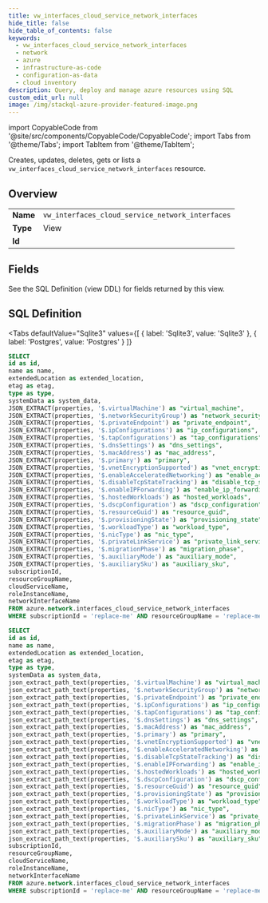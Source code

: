 ```yaml
--- 
title: vw_interfaces_cloud_service_network_interfaces
hide_title: false
hide_table_of_contents: false
keywords:
  - vw_interfaces_cloud_service_network_interfaces
  - network
  - azure
  - infrastructure-as-code
  - configuration-as-data
  - cloud inventory
description: Query, deploy and manage azure resources using SQL
custom_edit_url: null
image: /img/stackql-azure-provider-featured-image.png
---
```


import CopyableCode from '@site/src/components/CopyableCode/CopyableCode';
import Tabs from '@theme/Tabs';
import TabItem from '@theme/TabItem';

Creates, updates, deletes, gets or lists a <code>vw_interfaces_cloud_service_network_interfaces</code> resource.

## Overview
<table><tbody>
<tr><td><b>Name</b></td><td><code>vw_interfaces_cloud_service_network_interfaces</code></td></tr>
<tr><td><b>Type</b></td><td>View</td></tr>
<tr><td><b>Id</b></td><td><CopyableCode code="azure.network.vw_interfaces_cloud_service_network_interfaces" /></td></tr>
</tbody></table>

## Fields

See the SQL Definition (view DDL) for fields returned by this view.

## SQL Definition

<Tabs
defaultValue="Sqlite3"
values={[
{ label: 'Sqlite3', value: 'Sqlite3' },
{ label: 'Postgres', value: 'Postgres' }
]}
>
<TabItem value="Sqlite3">

```sql
SELECT
id as id,
name as name,
extendedLocation as extended_location,
etag as etag,
type as type,
systemData as system_data,
JSON_EXTRACT(properties, '$.virtualMachine') as "virtual_machine",
JSON_EXTRACT(properties, '$.networkSecurityGroup') as "network_security_group",
JSON_EXTRACT(properties, '$.privateEndpoint') as "private_endpoint",
JSON_EXTRACT(properties, '$.ipConfigurations') as "ip_configurations",
JSON_EXTRACT(properties, '$.tapConfigurations') as "tap_configurations",
JSON_EXTRACT(properties, '$.dnsSettings') as "dns_settings",
JSON_EXTRACT(properties, '$.macAddress') as "mac_address",
JSON_EXTRACT(properties, '$.primary') as "primary",
JSON_EXTRACT(properties, '$.vnetEncryptionSupported') as "vnet_encryption_supported",
JSON_EXTRACT(properties, '$.enableAcceleratedNetworking') as "enable_accelerated_networking",
JSON_EXTRACT(properties, '$.disableTcpStateTracking') as "disable_tcp_state_tracking",
JSON_EXTRACT(properties, '$.enableIPForwarding') as "enable_ip_forwarding",
JSON_EXTRACT(properties, '$.hostedWorkloads') as "hosted_workloads",
JSON_EXTRACT(properties, '$.dscpConfiguration') as "dscp_configuration",
JSON_EXTRACT(properties, '$.resourceGuid') as "resource_guid",
JSON_EXTRACT(properties, '$.provisioningState') as "provisioning_state",
JSON_EXTRACT(properties, '$.workloadType') as "workload_type",
JSON_EXTRACT(properties, '$.nicType') as "nic_type",
JSON_EXTRACT(properties, '$.privateLinkService') as "private_link_service",
JSON_EXTRACT(properties, '$.migrationPhase') as "migration_phase",
JSON_EXTRACT(properties, '$.auxiliaryMode') as "auxiliary_mode",
JSON_EXTRACT(properties, '$.auxiliarySku') as "auxiliary_sku",
subscriptionId,
resourceGroupName,
cloudServiceName,
roleInstanceName,
networkInterfaceName
FROM azure.network.interfaces_cloud_service_network_interfaces
WHERE subscriptionId = 'replace-me' AND resourceGroupName = 'replace-me' AND cloudServiceName = 'replace-me';
```

</TabItem>
<TabItem value="Postgres">

```sql
SELECT
id as id,
name as name,
extendedLocation as extended_location,
etag as etag,
type as type,
systemData as system_data,
json_extract_path_text(properties, '$.virtualMachine') as "virtual_machine",
json_extract_path_text(properties, '$.networkSecurityGroup') as "network_security_group",
json_extract_path_text(properties, '$.privateEndpoint') as "private_endpoint",
json_extract_path_text(properties, '$.ipConfigurations') as "ip_configurations",
json_extract_path_text(properties, '$.tapConfigurations') as "tap_configurations",
json_extract_path_text(properties, '$.dnsSettings') as "dns_settings",
json_extract_path_text(properties, '$.macAddress') as "mac_address",
json_extract_path_text(properties, '$.primary') as "primary",
json_extract_path_text(properties, '$.vnetEncryptionSupported') as "vnet_encryption_supported",
json_extract_path_text(properties, '$.enableAcceleratedNetworking') as "enable_accelerated_networking",
json_extract_path_text(properties, '$.disableTcpStateTracking') as "disable_tcp_state_tracking",
json_extract_path_text(properties, '$.enableIPForwarding') as "enable_ip_forwarding",
json_extract_path_text(properties, '$.hostedWorkloads') as "hosted_workloads",
json_extract_path_text(properties, '$.dscpConfiguration') as "dscp_configuration",
json_extract_path_text(properties, '$.resourceGuid') as "resource_guid",
json_extract_path_text(properties, '$.provisioningState') as "provisioning_state",
json_extract_path_text(properties, '$.workloadType') as "workload_type",
json_extract_path_text(properties, '$.nicType') as "nic_type",
json_extract_path_text(properties, '$.privateLinkService') as "private_link_service",
json_extract_path_text(properties, '$.migrationPhase') as "migration_phase",
json_extract_path_text(properties, '$.auxiliaryMode') as "auxiliary_mode",
json_extract_path_text(properties, '$.auxiliarySku') as "auxiliary_sku",
subscriptionId,
resourceGroupName,
cloudServiceName,
roleInstanceName,
networkInterfaceName
FROM azure.network.interfaces_cloud_service_network_interfaces
WHERE subscriptionId = 'replace-me' AND resourceGroupName = 'replace-me' AND cloudServiceName = 'replace-me';
```

</TabItem>
</Tabs>
